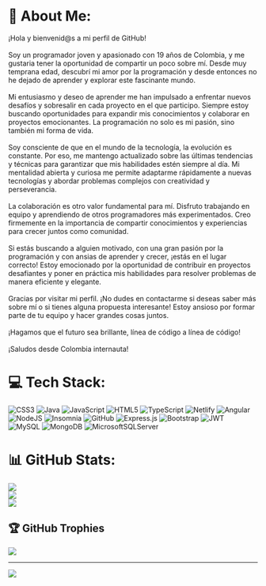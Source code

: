 # 💫 About Me:
¡Hola y bienvenid@s a mi perfil de GitHub!<br><br>Soy un programador joven y apasionado con 19 años de Colombia, y me gustaria tener la oportunidad de compartir un poco sobre mí. Desde muy temprana edad, descubrí mi amor por la programación y desde entonces no he dejado de aprender y explorar este fascinante mundo.<br><br>Mi entusiasmo y deseo de aprender me han impulsado a enfrentar nuevos desafíos y sobresalir en cada proyecto en el que participo. Siempre estoy buscando oportunidades para expandir mis conocimientos y colaborar en proyectos emocionantes. La programación no solo es mi pasión, sino también mi forma de vida.<br><br>Soy consciente de que en el mundo de la tecnología, la evolución es constante. Por eso, me mantengo actualizado sobre las últimas tendencias y técnicas para garantizar que mis habilidades estén siempre al día. Mi mentalidad abierta y curiosa me permite adaptarme rápidamente a nuevas tecnologías y abordar problemas complejos con creatividad y perseverancia.<br><br>La colaboración es otro valor fundamental para mí. Disfruto trabajando en equipo y aprendiendo de otros programadores más experimentados. Creo firmemente en la importancia de compartir conocimientos y experiencias para crecer juntos como comunidad.<br><br>Si estás buscando a alguien motivado, con una gran pasión por la programación y con ansias de aprender y crecer, ¡estás en el lugar correcto! Estoy emocionado por la oportunidad de contribuir en proyectos desafiantes y poner en práctica mis habilidades para resolver problemas de manera eficiente y elegante.<br><br>Gracias por visitar mi perfil. ¡No dudes en contactarme si deseas saber más sobre mí o si tienes alguna propuesta interesante! Estoy ansioso por formar parte de tu equipo y hacer grandes cosas juntos.<br><br>¡Hagamos que el futuro sea brillante, línea de código a línea de código!<br><br>¡Saludos desde Colombia internauta!


# 💻 Tech Stack:
![CSS3](https://img.shields.io/badge/css3-%231572B6.svg?style=for-the-badge&logo=css3&logoColor=white) ![Java](https://img.shields.io/badge/java-%23ED8B00.svg?style=for-the-badge&logo=java&logoColor=white) ![JavaScript](https://img.shields.io/badge/javascript-%23323330.svg?style=for-the-badge&logo=javascript&logoColor=%23F7DF1E) ![HTML5](https://img.shields.io/badge/html5-%23E34F26.svg?style=for-the-badge&logo=html5&logoColor=white) ![TypeScript](https://img.shields.io/badge/typescript-%23007ACC.svg?style=for-the-badge&logo=typescript&logoColor=white) ![Netlify](https://img.shields.io/badge/netlify-%23000000.svg?style=for-the-badge&logo=netlify&logoColor=#00C7B7) ![Angular](https://img.shields.io/badge/angular-%23DD0031.svg?style=for-the-badge&logo=angular&logoColor=white) ![NodeJS](https://img.shields.io/badge/node.js-6DA55F?style=for-the-badge&logo=node.js&logoColor=white) ![Insomnia](https://img.shields.io/badge/Insomnia-black?style=for-the-badge&logo=insomnia&logoColor=5849BE) ![GitHub](https://img.shields.io/badge/GitHub-%23121011.svg?style=for-the-badge&logo=github&logoColor=white) ![Express.js](https://img.shields.io/badge/express.js-%23404d59.svg?style=for-the-badge&logo=express&logoColor=%2361DAFB) ![Bootstrap](https://img.shields.io/badge/bootstrap-%23563D7C.svg?style=for-the-badge&logo=bootstrap&logoColor=white) ![JWT](https://img.shields.io/badge/JWT-black?style=for-the-badge&logo=JSON%20web%20tokens) ![MySQL](https://img.shields.io/badge/mysql-%2300f.svg?style=for-the-badge&logo=mysql&logoColor=white) ![MongoDB](https://img.shields.io/badge/MongoDB-%234ea94b.svg?style=for-the-badge&logo=mongodb&logoColor=white) ![MicrosoftSQLServer](https://img.shields.io/badge/Microsoft%20SQL%20Sever-CC2927?style=for-the-badge&logo=microsoft%20sql%20server&logoColor=white)
# 📊 GitHub Stats:
![](https://github-readme-stats.vercel.app/api?username=Bryctan&theme=tokyonight&hide_border=false&include_all_commits=false&count_private=false)<br/>
![](https://github-readme-streak-stats.herokuapp.com/?user=Bryctan&theme=tokyonight&hide_border=false)<br/>
![](https://github-readme-stats.vercel.app/api/top-langs/?username=Bryctan&theme=tokyonight&hide_border=false&include_all_commits=false&count_private=false&layout=compact)

## 🏆 GitHub Trophies
![](https://github-profile-trophy.vercel.app/?username=Bryctan&theme=darkhub&no-frame=false&no-bg=true&margin-w=4)

---
[![](https://visitcount.itsvg.in/api?id=Bryctan&icon=0&color=0)](https://visitcount.itsvg.in)

<!-- Proudly created with GPRM ( https://gprm.itsvg.in ) -->
